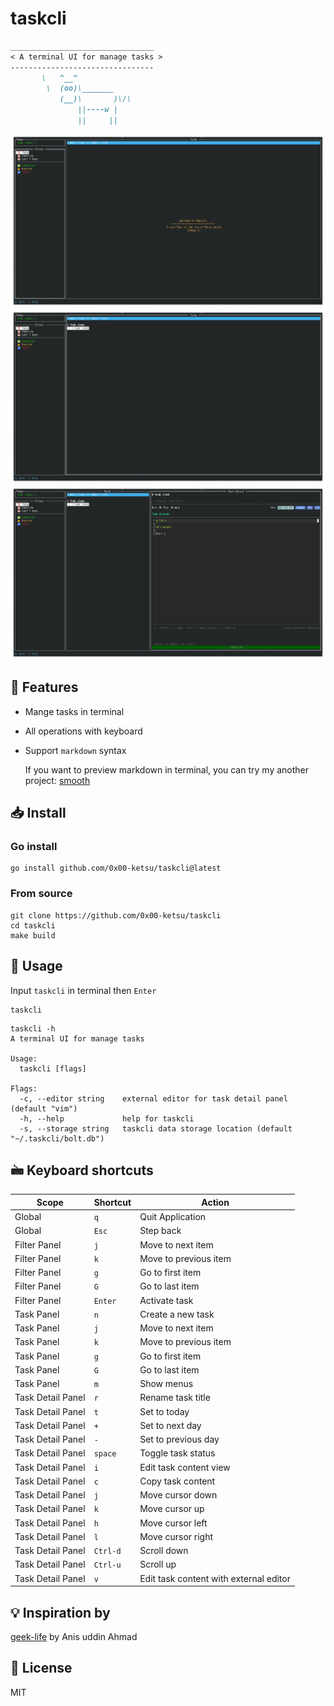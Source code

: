 # taskcli
 ```markdown
 ________________________________
< A terminal UI for manage tasks >
 --------------------------------
        \   ^__^
         \  (oo)\_______
            (__)\       )\/\
                ||----w |
                ||     ||
 ```

![](./_assets/s1.png)
![](./_assets/s2.png)
![](./_assets/s3.png)

## 🌟 Features

- Mange tasks in terminal

- All operations with keyboard

- Support `markdown` syntax

  If you want to preview markdown in terminal, you can try my another project:
[smooth](https://github.com/0x00-ketsu/smooth)


## 📥 Install

### Go install
```shell
go install github.com/0x00-ketsu/taskcli@latest
```

### From source

```shell
git clone https://github.com/0x00-ketsu/taskcli
cd taskcli
make build
```

## 🔭 Usage

Input `taskcli` in terminal then `Enter`

```shell
taskcli
```

```shell
taskcli -h
A terminal UI for manage tasks

Usage:
  taskcli [flags]

Flags:
  -c, --editor string    external editor for task detail panel (default "vim")
  -h, --help             help for taskcli
  -s, --storage string   taskcli data storage location (default "~/.taskcli/bolt.db")
```

## 🖮 Keyboard shortcuts

| Scope    | Shortcut    | Action    |
|---------------- | --------------- | --------------- |
| Global    | `q`    | Quit Application    |
| Global    | `Esc`    |   Step back  |
|  Filter Panel   | `j`    |  Move to next item   |
|  Filter Panel   | `k`    |  Move to previous item   |
|  Filter Panel   |   `g`  |  Go to first item   |
|  Filter Panel   |   `G`  |  Go to last item   |
|  Filter Panel   |   `Enter`  | Activate task    |
|  Task Panel   | `n`    | Create a new task    |
|  Task Panel   | `j`    | Move to next item    |
|  Task Panel   | `k`    | Move to previous item    |
|  Task Panel  |  `g`   |  Go to first item   |
|  Task Panel  |  `G`   |  Go to last item   |
|  Task Panel  |  `m`   |  Show menus   |
|  Task Detail Panel   |  `r`   | Rename task title    |
|  Task Detail Panel   |  `t`   | Set to today    |
|  Task Detail Panel   |  `+`   | Set to next day    |
|  Task Detail Panel   |  `-`   | Set to previous day    |
|  Task Detail Panel   |  `space`   | Toggle task status    |
|  Task Detail Panel   |  `i`   | Edit task content view    |
|  Task Detail Panel   |  `c`   |  Copy task content   |
|  Task Detail Panel   |  `j`   |  Move cursor down   |
|  Task Detail Panel   |  `k`   |  Move cursor up   |
|  Task Detail Panel   |  `h`   |  Move cursor left  |
|  Task Detail Panel   |  `l`   |  Move cursor right  |
|  Task Detail Panel   |  `Ctrl-d`   |  Scroll down  |
|  Task Detail Panel   |  `Ctrl-u`   |  Scroll up  |
|  Task Detail Panel   |  `v`   |  Edit task content with external editor  |



## 💡 Inspiration by

[geek-life](https://github.com/ajaxray/geek-life) by Anis uddin Ahmad

## 🔖 License

MIT
